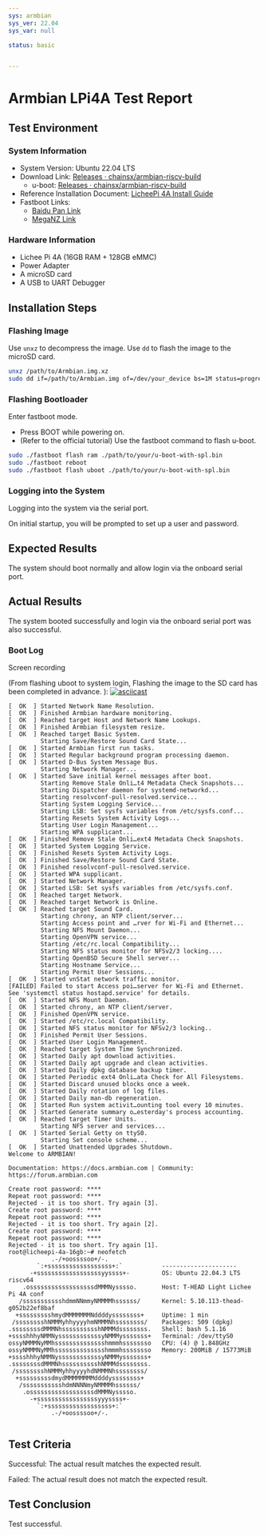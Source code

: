 ```yaml
---
sys: armbian
sys_ver: 22.04
sys_var: null

status: basic


---
```


# Armbian LPi4A Test Report

## Test Environment

### System Information

- System Version: Ubuntu 22.04 LTS 
- Download Link: [Releases · chainsx/armbian-riscv-build](https://github.com/chainsx/armbian-riscv-build/releases)
  - u-boot: [Releases · chainsx/armbian-riscv-build](https://github.com/chainsx/armbian-riscv-build/releases)
- Reference Installation Document: [LicheePi 4A Install Guide](https://github.com/chainsx/armbian-riscv-build/blob/main/doc/licheepi-4a-install-guide.md)
- Fastboot Links:
  - [Baidu Pan Link](https://pan.baidu.com/e/1xH56ZlewB6UOMlke5BrKWQ)
  - [MegaNZ Link](https://mega.nz/folder/phoQlBTZ#cZeQ3qZ__pDvP94PT3_bGA)

### Hardware Information

- Lichee Pi 4A (16GB RAM + 128GB eMMC)
- Power Adapter
- A microSD card
- A USB to UART Debugger

## Installation Steps

### Flashing Image

Use `unxz` to decompress the image.
Use `dd` to flash the image to the microSD card.

```bash
unxz /path/to/Armbian.img.xz
sudo dd if=/path/to/Armbian.img of=/dev/your_device bs=1M status=progress
```

### Flashing Bootloader

Enter fastboot mode.

- Press BOOT while powering on.
- (Refer to the official tutorial) Use the fastboot command to flash u-boot.

```bash
sudo ./fastboot flash ram ./path/to/your/u-boot-with-spl.bin
sudo ./fastboot reboot
sudo ./fastboot flash uboot ./path/to/your/u-boot-with-spl.bin
```

### Logging into the System

Logging into the system via the serial port.

On initial startup, you will be prompted to set up a user and password.

## Expected Results

The system should boot normally and allow login via the onboard serial port.

## Actual Results

The system booted successfully and login via the onboard serial port was also successful.

### Boot Log

Screen recording 

(From flashing uboot to system login, Flashing the image to the SD card has been completed in advance. ):
[![asciicast](https://asciinema.org/a/iqZzdZPNfgzAo3RiIYRjk1TU3.svg)](https://asciinema.org/a/iqZzdZPNfgzAo3RiIYRjk1TU3)

```log
[  OK  ] Started Network Name Resolution.
[  OK  ] Finished Armbian hardware monitoring.
[  OK  ] Reached target Host and Network Name Lookups.
[  OK  ] Finished Armbian filesystem resize.
[  OK  ] Reached target Basic System.
         Starting Save/Restore Sound Card State...
[  OK  ] Started Armbian first run tasks.
[  OK  ] Started Regular background program processing daemon.
[  OK  ] Started D-Bus System Message Bus.
         Starting Network Manager...
[  OK  ] Started Save initial kernel messages after boot.
         Starting Remove Stale Onli…t4 Metadata Check Snapshots...
         Starting Dispatcher daemon for systemd-networkd...
         Starting resolvconf-pull-resolved.service...
         Starting System Logging Service...
         Starting LSB: Set sysfs variables from /etc/sysfs.conf...
         Starting Resets System Activity Logs...
         Starting User Login Management...
         Starting WPA supplicant...
[  OK  ] Finished Remove Stale Onli…ext4 Metadata Check Snapshots.
[  OK  ] Started System Logging Service.
[  OK  ] Finished Resets System Activity Logs.
[  OK  ] Finished Save/Restore Sound Card State.
[  OK  ] Finished resolvconf-pull-resolved.service.
[  OK  ] Started WPA supplicant.
[  OK  ] Started Network Manager.
[  OK  ] Started LSB: Set sysfs variables from /etc/sysfs.conf.
[  OK  ] Reached target Network.
[  OK  ] Reached target Network is Online.
[  OK  ] Reached target Sound Card.
         Starting chrony, an NTP client/server...
         Starting Access point and …rver for Wi-Fi and Ethernet...
         Starting NFS Mount Daemon...
         Starting OpenVPN service...
         Starting /etc/rc.local Compatibility...
         Starting NFS status monitor for NFSv2/3 locking....
         Starting OpenBSD Secure Shell server...
         Starting Hostname Service...
         Starting Permit User Sessions...
[  OK  ] Started vnStat network traffic monitor.
[FAILED] Failed to start Access poi…server for Wi-Fi and Ethernet.
See 'systemctl status hostapd.service' for details.
[  OK  ] Started NFS Mount Daemon.
[  OK  ] Started chrony, an NTP client/server.
[  OK  ] Finished OpenVPN service.
[  OK  ] Started /etc/rc.local Compatibility.
[  OK  ] Started NFS status monitor for NFSv2/3 locking..
[  OK  ] Finished Permit User Sessions.
[  OK  ] Started User Login Management.
[  OK  ] Reached target System Time Synchronized.
[  OK  ] Started Daily apt download activities.
[  OK  ] Started Daily apt upgrade and clean activities.
[  OK  ] Started Daily dpkg database backup timer.
[  OK  ] Started Periodic ext4 Onli…ata Check for All Filesystems.
[  OK  ] Started Discard unused blocks once a week.
[  OK  ] Started Daily rotation of log files.
[  OK  ] Started Daily man-db regeneration.
[  OK  ] Started Run system activit…ounting tool every 10 minutes.
[  OK  ] Started Generate summary o…esterday's process accounting.
[  OK  ] Reached target Timer Units.
         Starting NFS server and services...
[  OK  ] Started Serial Getty on ttyS0.
         Starting Set console scheme...
[  OK  ] Started Unattended Upgrades Shutdown.
Welcome to ARMBIAN! 

Documentation: https://docs.armbian.com | Community: https://forum.armbian.com

Create root password: ****
Repeat root password: ****
Rejected - it is too short. Try again [3].
Create root password: ****
Repeat root password: ****
Rejected - it is too short. Try again [2].
Create root password: ****
Repeat root password: ****
Rejected - it is too short. Try again [1].
root@licheepi-4a-16gb:~# neofetch
            .-/+oossssoo+/-.                                                    
        `:+ssssssssssssssssss+:`           --------------------- 
      -+ssssssssssssssssssyyssss+-         OS: Ubuntu 22.04.3 LTS riscv64 
    .ossssssssssssssssssdMMMNysssso.       Host: T-HEAD Light Lichee Pi 4A conf 
   /ssssssssssshdmmNNmmyNMMMMhssssss/      Kernel: 5.10.113-thead-g052b22ef8baf 
  +ssssssssshmydMMMMMMMNddddyssssssss+     Uptime: 1 min 
 /sssssssshNMMMyhhyyyyhmNMMMNhssssssss/    Packages: 509 (dpkg) 
.ssssssssdMMMNhsssssssssshNMMMdssssssss.   Shell: bash 5.1.16 
+sssshhhyNMMNyssssssssssssyNMMMysssssss+   Terminal: /dev/ttyS0 
ossyNMMMNyMMhsssssssssssssshmmmhssssssso   CPU: (4) @ 1.848GHz 
ossyNMMMNyMMhsssssssssssssshmmmhssssssso   Memory: 200MiB / 15773MiB 
+sssshhhyNMMNyssssssssssssyNMMMysssssss+
.ssssssssdMMMNhsssssssssshNMMMdssssssss.                           
 /sssssssshNMMMyhhyyyyhdNMMMNhssssssss/                            
  +sssssssssdmydMMMMMMMMddddyssssssss+
   /ssssssssssshdmNNNNmyNMMMMhssssss/                
    .ossssssssssssssssssdMMMNysssso.                 
      -+sssssssssssssssssyyyssss+-                   
        `:+ssssssssssssssssss+:`                     
            .-/+oossssoo+/-.
            
```

## Test Criteria

Successful: The actual result matches the expected result.

Failed: The actual result does not match the expected result.

## Test Conclusion

Test successful.